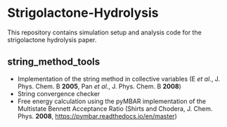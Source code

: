 # Strigolactone-Hydrolysis

This repository contains simulation setup and analysis code for the strigolactone hydrolysis paper.

## string\_method\_tools

- Implementation of the string method in collective variables (E *et al.*, J. Phys. Chem. B **2005**, Pan *et al.*, J. Phys. Chem. B **2008**)
- String convergence checker
- Free energy calculation using the pyMBAR implementation of the Multistate Bennett Acceptance Ratio (Shirts and Chodera, J. Chem. Phys. **2008**, https://pymbar.readthedocs.io/en/master)

